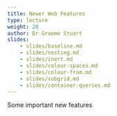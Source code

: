 ```yaml
---
title: Newer Web Features
type: lecture
weight: 20
author: Dr Graeme Stuart
slides:
    - slides/baseline.md
    - slides/nesting.md
    - slides/inert.md
    - slides/colour-spaces.md
    - slides/colour-from.md
    - slides/subgrid.md
    - slides/container-queries.md
---
```


Some important new features